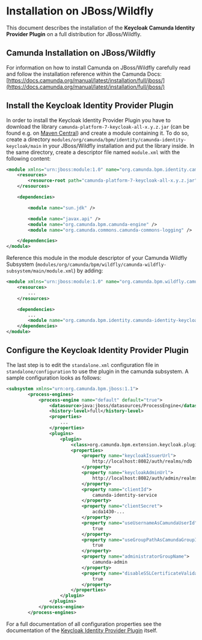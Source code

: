 # Installation on JBoss/Wildfly
This document describes the installation of the **Keycloak Camunda Identity Provider Plugin** on a full distribution for JBoss/Wildfly.

## Camunda Installation on JBoss/Wildfly

For information on how to install Camunda on JBoss/Wildfly carefully read and follow the installation reference within the Camunda Docs: [https://docs.camunda.org/manual/latest/installation/full/jboss/](https://docs.camunda.org/manual/latest/installation/full/jboss/)

## Install the Keycloak Identity Provider Plugin

In order to install the Keycloak Identity Provider Plugin you have to download the library ``camunda-platform-7-keycloak-all-x.y.z.jar`` (can be found e.g. on [Maven Central](https://search.maven.org/search?q=g:org.camunda.bpm.extension%20AND%20a:camunda-platform-7-keycloak-all)) and create a module containing it.
To do so, create a directory ``modules/org/camunda/bpm/identity/camunda-identity-keycloak/main`` in your JBoss/Wildfly installation and put the library inside. In the same directory, create a descriptor file named ``module.xml`` with the following content:

```xml
<module xmlns="urn:jboss:module:1.0" name="org.camunda.bpm.identity.camunda-identity-keycloak">
    <resources>
        <resource-root path="camunda-platform-7-keycloak-all-x.y.z.jar" />
    </resources>

    <dependencies>

        <module name="sun.jdk" />

        <module name="javax.api" />
        <module name="org.camunda.bpm.camunda-engine" />
        <module name="org.camunda.commons.camunda-commons-logging" />

    </dependencies>
</module>
```

Reference this module in the module descriptor of your Camunda Wildfly Subsystem (``modules/org/camunda/bpm/wildfly/camunda-wildfly-subsystem/main/module.xml``) by adding:

```xml
<module xmlns="urn:jboss:module:1.0" name="org.camunda.bpm.wildfly.camunda-wildfly-subsystem">
    <resources>
        ...
    </resources>

    <dependencies>
        ...
        <module name="org.camunda.bpm.identity.camunda-identity-keycloak"/>
    </dependencies>
</module>
```

## Configure the Keycloak Identity Provider Plugin

The last step is to edit the ``standalone.xml`` configuration file in ``standalone/configuration`` to use the plugin in the camunda subsystem. A sample configuration looks as follows:

```xml
<subsystem xmlns="urn:org.camunda.bpm.jboss:1.1">
        <process-engines>
            <process-engine name="default" default="true">
                <datasource>java:jboss/datasources/ProcessEngine</datasource>
                <history-level>full</history-level>
                <properties>
                    ...
                </properties>
                <plugins>
                    <plugin>
                        <class>org.camunda.bpm.extension.keycloak.plugin.KeycloakIdentityProviderPlugin</class>
                        <properties>
                            <property name="keycloakIssuerUrl">
                                http://localhost:8082/auth/realms/ndb
                            </property>
                            <property name="keycloakAdminUrl">
                                http://localhost:8082/auth/admin/realms/ndb
                            </property>
                            <property name="clientId">
                                camunda-identity-service
                            </property>
                            <property name="clientSecret">
                                acda1430-...
                            </property>
                            <property name="useUsernameAsCamundaUserId">
                                true
                            </property>
                            <property name="useGroupPathAsCamundaGroupId">
                                true
                            </property>
                            <property name="administratorGroupName">
                                camunda-admin
                            </property>
                            <property name="disableSSLCertificateValidation">
                                true
                            </property>
                        </properties>
                    </plugin>
                </plugins>
            </process-engine>
        </process-engines>
```

For a full documentation of all configuration properties see the documentation of the [Keycloak Identity Provider Plugin](https://github.com/camunda/camunda-platform-7-keycloak) itself.
